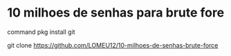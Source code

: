 # 10 milhoes de senhas para brute fore
command pkg install git

git clone https://github.com/LOMEU12/10-milhoes-de-senhas-brute-force